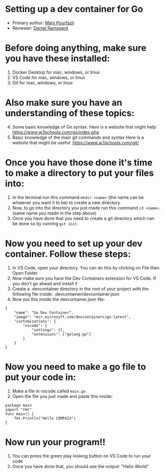 # Setting up a dev container for Go

* Primary author: [Mani Pourfazli](https://github.com/manip1384)
* Reviewer: [Daniel Ramsgard](https://github.com/DanielRamsgard)

# Before doing anything, make sure you have these installed:

1. Docker Desktop for mac, windows, or linux
2. VS Code for mac, windows, or linux
3. Git for mac, windows, or linux

# Also make sure you have an understanding of these topics:

4. Some basic knowledge of Go syntax.
    Here is a website that might help: https://www.w3schools.com/go/index.php
5. Basic knowledge of the main git commands and syntax
    Here is a webiste that might be useful: https://www.w3schools.com/git/

# Once you have those done it's time to make a directory to put your files into:

1. In the terminal run this command `mkdir <name>` (the name can be whatever you want it to be) to create a new directory. 
2. Now, to go into the directory you just made run this command `cd <name>`. (same name you made in the step above)
3. Once you have done that you need to create a git directory which can be done so by running `git init`.

# Now you need to set up your dev container. Follow these steps:

1. In VS Code, open your directory. You can do this by clicking on File then Open Folder
2. Now make sure you have the Dev Containers extension for VS Code. If you don't go ahead and install it
3. Create a .devcontainer directory in the root of your project with the following file inside: .devcontainer/devcontainer.json
4. Now put this inside the devcontainer.json file:
```
{
    "name": "Go Dev Container",
    "image": "mcr.microsoft.com/devcontainers/go:latest",
    "customizations": {
        "vscode": {
            "settings": {},
            "extensions": ["golang.go"]
        }
    }
}
```

# Now you need to make a go file to put your code in:
1. Make a file in vscode called `main.go`
2. Open the file you just made and paste this inside:
```
package main
import "fmt"
func main() {
    fmt.Println("Hello COMP423")
}
```

# Now run your program!!
1. You can press the green play looking button on VS Code to run your code
2. Once you have done that, you should see the output: "Hello World"